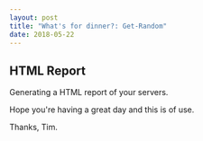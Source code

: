```yaml
---
layout: post
title: "What's for dinner?: Get-Random"
date: 2018-05-22
---
```

## HTML Report

Generating a HTML report of your servers.

Hope you're having a great day and this is of use.

Thanks, Tim.
